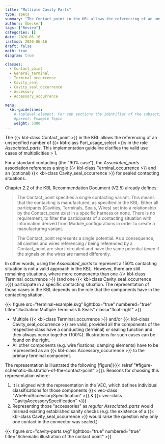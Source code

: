```yaml
---
title: "Multiple Cavity Parts"
type: specs
summary: "The Contact_point in the KBL allows the referencing of an unspecified number of Part_usage_selects in the role Associated_parts. This implementation guideline clarifies the valid use cases of multiplicities > 1."
authors: [becker]
tags: ["Review"]
categories: []
date: 2020-06-16
lastmod: 2020-06-16
draft: false
math: true
diagram: true

classes:
  - Contact_point
  - General_terminal
  - Terminal_occurrence
  - Cavity_seal
  - Cavity_seal_occurrence
  - Accessory
  - Accessory_occurrence

menu:
  kbl-guidelines:
    # Toplevel element. For sub sections the identifier of the subsection
    #parent: Example Topic
    weight: 5000
---
```

The {{< kbl-class Contact_point >}} in the KBL allows the referencing of an unspecified number of {{< kbl-class Part_usage_select >}}s in the role _Associated_parts_. This implementation guideline clarifies the valid use cases of multiplicities > 1.

For a standard contacting (the "90% case"), the _Associated_parts_ association references a single {{< kbl-class Terminal_occurrence >}} and an (optional) {{< kbl-class Cavity_seal_occurrence >}} for sealed contacting situations.

Chapter 2.2 of the KBL Recommendation Document (V2.5) already defines:

> The Contact_point specifies a single contacting variant. This means that the contacting is manufactured, as specified in the KBL. Either all
> participants (Cavities, Terminals, Seals, Wires) set into a relationship by the Contact_point exist in a specific harness or none. There is no
> requirement, to filter the participants of a contacting situation with information derived from Module_configurations in order to create a
> manufacturing variant.
>
> The Contact_point represents a single potential. As a consequence, all cavities and wires referencing / being referenced by a Contact_point
> are short-circuited and have the same potential (even if the signals on the wires are named differently.

In other words, using the _Associated_parts_ to represent a 150% contacting situation is not a valid approach in the KBL.
However, there are still remaining situations, where more components than one {{< kbl-class Terminal_occurrence >}} (and one {{< kbl-class Cavity_seal_occurrence >}})
participate in a specific contacting situation. The representation of those cases in the KBL depends on the role that the components have in the contacting sitation.

{{< figure src="terminal-example.svg" lightbox="true" numbered="true" title="Illustration Multiple Terminals & Seals" class="float-right" >}}

* Multiple {{< kbl-class Terminal_occurrence >}} and/or {{< kbl-class Cavity_seal_occurrence >}} are valid, provided all the components of the respective class have a conducting (terminal) or sealing function and they always occur together (100%). Illustrations for such cases can be found on the right.
* All other components (e.g. wire fixations, damping elements) have to be represented as an {{< kbl-class Accessory_occurrence >}} to the primary terminal component.

The representation is illustrated the following [figure]({{< relref "#figure-schematic-illustration-of-the-contact-point" >}}). Reasons for choosing this representation where:

1. It is aligned with the representation in the VEC, which defines individual classifications for those components ({{< vec-class "WireEndAccessorySpecification" >}} & {{< vec-class "CavityAccessorySpecification" >}})
2. Representing those "accessories" as *regular Associated_parts* would mislead existing established sanity checks (e.g. the existence of a {{< kbl-class Cavity_seal_occurrence >}} would raise the question why only one contact in the connector was sealed.)

{{< figure src="cavity-parts.svg" lightbox="true" numbered="true" title="Schematic illustration of the contact point" >}}
